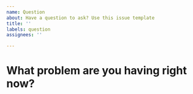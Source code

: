 ```yaml
---
name: Question
about: Have a question to ask? Use this issue template
title: ''
labels: question
assignees: ''

---
```


# What problem are you having right now?
<!-- For example: "I can't see loot boxes generated at the sky" -->
